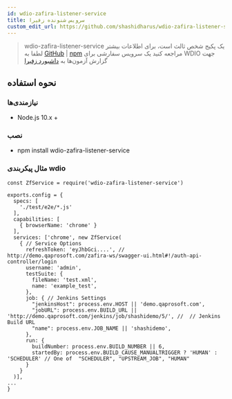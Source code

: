 ```yaml
---
id: wdio-zafira-listener-service
title: سرویس شنونده زفیرا
custom_edit_url: https://github.com/shashidharus/wdio-zafira-listener-service/edit/master/README.md
---
```



> wdio-zafira-listener-service یک پکیج شخص ثالث است، برای اطلاعات بیشتر لطفا به [GitHub](https://github.com/shashidharus/wdio-zafira-listener-service) | [npm](https://www.npmjs.com/package/wdio-zafira-listener-service) مراجعه کنید
یک سرویس سفارشی برای WDIO جهت گزارش آزمون‌ها به [داشبورد زفیرا](http://demo.qaprosoft.com/zafira/)

## نحوه استفاده
### نیازمندی‌ها

- Node.js 10.x +

### نصب

- npm install wdio-zafira-listener-service

### مثال پیکربندی wdio

```
const ZfService = require('wdio-zafira-listener-service')

exports.config = {
  specs: [
    './test/e2e/*.js'
  ],
  capabilities: [
    { browserName: 'chrome' }
  ],
  services: ['chrome', new ZfService(
    { // Service Options
      refreshToken: 'eyJhbGci....', // http://demo.qaprosoft.com/zafira-ws/swagger-ui.html#!/auth-api-controller/login
      username: 'admin',
      testSuite: {
        fileName: 'test.xml',
        name: 'example_test',
      },
      job: { // Jenkins Settings
        "jenkinsHost": process.env.HOST || 'demo.qaprosoft.com',
        "jobURL": process.env.BUILD_URL || 'http://demo.qaprosoft.com/jenkins/job/shashidemo/5/', //  // Jenkins Build URL
        "name": process.env.JOB_NAME || 'shashidemo',
      },
      run: {
        buildNumber: process.env.BUILD_NUMBER || 6,
        startedBy: process.env.BUILD_CAUSE_MANUALTRIGGER ? 'HUMAN' : 'SCHEDULER' // One of  "SCHEDULER", "UPSTREAM_JOB", "HUMAN"
      }
    }
  )],
...
}


```